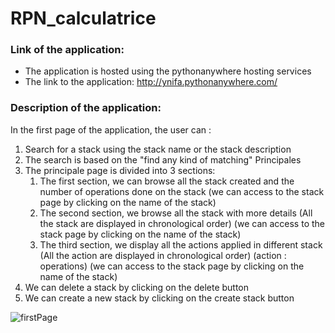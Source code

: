 # RPN_calculatrice

### Link of the application:

- The application is hosted using the pythonanywhere hosting services
- The link to the application: http://ynifa.pythonanywhere.com/

### Description of the application:

In the first page of the application, the user can :
<ol>

  <li> Search for a stack using the stack name or the stack description </li>

  <li> The search is based on the "find any kind of matching" Principales </li>
  
  <li> The principale page is divided into 3 sections:
  <ol>
  <li> The first section, we can browse all the stack created and the number of operations done on the stack (we can access to the stack page by clicking on the name of the stack)</li>
  <li> The second section, we browse all the stack with more details (All the stack are displayed in chronological order) (we can access to the stack page by clicking on the name of the stack)</li>
  <li> The third section, we display all the actions applied in different stack (All the action are displayed in chronological order) (action : operations) (we can access to the stack page by clicking on the name of the stack)</li>
  </ol>
  </li>

  <li>We can delete a stack by clicking on the delete button</li>
  <li>We can create a new stack by clicking on the create stack button</li>

</ol>


![firstPage](https://user-images.githubusercontent.com/34387336/188941868-6f178913-db0f-4d82-af99-0ed2a53988f4.JPG)
